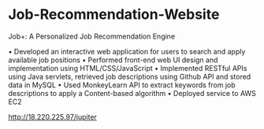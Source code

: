 # Job-Recommendation-Website

Job+: A Personalized Job Recommendation Engine

•	Developed an interactive web application for users to search and apply available job positions
•	Performed front-end web UI design and implementation using HTML/CSS/JavaScript
•	Implemented RESTful APIs using Java servlets, retrieved job descriptions using Github API and stored data in MySQL
•	Used MonkeyLearn API to extract keywords from job descriptions to apply a Content-based algorithm
•	Deployed service to AWS EC2

http://18.220.225.97/jupiter
